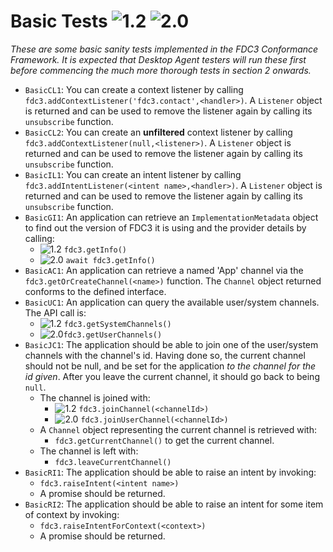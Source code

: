 # Basic Tests ![1.2](https://img.shields.io/badge/FDC3-1.2-green) ![2.0](https://img.shields.io/badge/FDC3-2.0-blue)

_These are some basic sanity tests implemented in the FDC3 Conformance Framework.  It is expected that Desktop Agent testers will run these first before commencing the much more thorough tests in section 2 onwards._

- `BasicCL1`: You can create a context listener by calling `fdc3.addContextListener('fdc3.contact',<handler>)`.  A `Listener` object is returned and can be used to remove the listener again by calling its `unsubscribe` function.
- `BasicCL2`: You can create an **unfiltered** context listener by calling `fdc3.addContextListener(null,<listener>)`.  A `Listener` object is returned and can be used to remove the listener again by calling its `unsubscribe` function.
- `BasicIL1`: You can create an intent listener by calling `fdc3.addIntentListener(<intent name>,<handler>)`. A `Listener` object is returned and can be used to remove the listener again by calling its `unsubscribe` function.
- `BasicGI1`: An application can retrieve an `ImplementationMetadata` object to find out the version of FDC3 it is using and the provider details by calling:
    - ![1.2](https://img.shields.io/badge/FDC3-1.2-green) `fdc3.getInfo()` 
    - ![2.0](https://img.shields.io/badge/FDC3-2.0-blue) `await fdc3.getInfo()` 
- `BasicAC1`: An application can retrieve a named 'App' channel via the `fdc3.getOrCreateChannel(<name>)` function. The `Channel` object returned conforms to the defined interface.
- `BasicUC1`: An application can query the available user/system channels.  The API call is:
  - ![1.2](https://img.shields.io/badge/FDC3-1.2-green) `fdc3.getSystemChannels()`
  - ![2.0](https://img.shields.io/badge/FDC3-2.0-blue)`fdc3.getUserChannels()` 
- `BasicJC1`: The application should be able to join one of the user/system channels with the channel's id.  Having done so, the current channel should not be null, and be set for the application _to the channel for the id given_.  After you leave the current channel, it should go back to being `null`.
  - The channel is joined with:
    - ![1.2](https://img.shields.io/badge/FDC3-1.2-green) `fdc3.joinChannel(<channelId>)` 
    - ![2.0](https://img.shields.io/badge/FDC3-2.0-blue) `fdc3.joinUserChannel(<channelId>)` 
  - A `Channel` object representing the current channel is retrieved with:
    - `fdc3.getCurrentChannel()` to get the current channel.
  - The channel is left with: 
    - `fdc3.leaveCurrentChannel()`
- `BasicRI1`: The application should be able to raise an intent by invoking: 
  - `fdc3.raiseIntent(<intent name>)`
  - A promise should be returned.
- `BasicRI2`: The application should be able to raise an intent for some item of context by invoking:
  - `fdc3.raiseIntentForContext(<context>)`
  - A promise should be returned.

